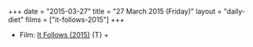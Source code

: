 +++
date = "2015-03-27"
title = "27 March 2015 (Friday)"
layout = "daily-diet"
films = ["it-follows-2015"]
+++


* Film: [It Follows (2015)](/films/it-follows-2015) {T} +